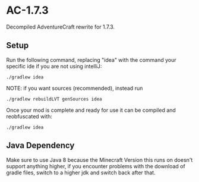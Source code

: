 # AC-1.7.3
Decompiled AdventureCraft rewrite for 1.7.3.

## Setup
Run the following command, replacing "idea" with the command your specific ide if you are not using intelliJ:

```
./gradlew idea
```

NOTE: if you want sources (recommended), instead run

```
./gradlew rebuildLVT genSources idea
```

Once your mod is complete and ready for use it can be compiled and reobfuscated with:

```
./gradlew idea
```

## Java Dependency
Make sure to use Java 8 because the Minecraft Version this runs on doesn't support anything higher,
if you encounter problems with the download of gradle files, switch to a higher jdk and switch back after that.
